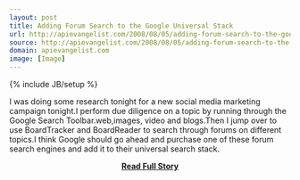 ```yaml
---
layout: post
title: Adding Forum Search to the Google Universal Stack
url: http://apievangelist.com/2008/08/05/adding-forum-search-to-the-google-universal-stack/
source: http://apievangelist.com/2008/08/05/adding-forum-search-to-the-google-universal-stack/
domain: apievangelist.com
image: [Image]
---
```

{% include JB/setup %}<p>I was doing some research tonight for a new social media marketing campaign tonight.I perform due diligence on a topic by running through the Google Search Toolbar.web,images, video and blogs.Then I jump over to use BoardTracker and BoardReader to search through forums on different topics.I think Google should go ahead and purchase one of these forum search engines and add it to their universal search stack.</p>
<center><p><a href="http://apievangelist.com/2008/08/05/adding-forum-search-to-the-google-universal-stack/" style='padding:25px; font-sze:18px; font-weight: bold;'>Read Full Story</a></p></center>
